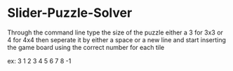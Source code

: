 # Slider-Puzzle-Solver
Through the command line type the size of the puzzle either a 3 for 3x3 or 4 for 4x4
then seperate it by either a space or a new line and start inserting the game board using the correct number for each tile

ex:
3
1 2 3
4 5 6
7 8 -1
